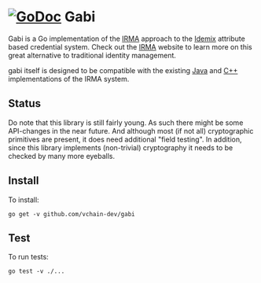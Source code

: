 [![GoDoc](https://godoc.org/github.com/vchain-dev/gabi?status.svg)](https://godoc.org/github.com/vchain-dev/gabi)
Gabi
====

Gabi is a Go implementation of the [IRMA](https://www.irmacard.org) approach to the [Idemix](http://www.research.ibm.com/labs/zurich/idemix/) attribute based credential system. Check out the [IRMA](https://vchain-dev.foundation/irma) website to learn more on this great alternative to traditional identity management. 

gabi itself is designed to be compatible with the existing [Java](https://github.com/credentials/credentials_idemix) and [C++](https://github.com/credentials/silvia) implementations of the IRMA system.

Status
------

Do note that this library is still fairly young. As such there might be some API-changes in the near future. And although most (if not all) cryptographic primitives are present, it does need additional "field testing". In addition, since this library implements (non-trivial) cryptography it needs to be checked by many more eyeballs.

Install
-------

To install:

    go get -v github.com/vchain-dev/gabi

Test
----

To run tests:

    go test -v ./... 

